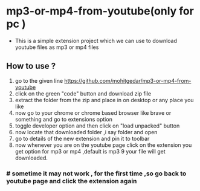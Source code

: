 # mp3-or-mp4-from-youtube(only for pc )
- This is a simple extension project which we can use to download youtube files as mp3 or mp4 files
## How to use ?
1. go to the given line https://github.com/mohitgedar/mp3-or-mp4-from-youtube
2. click on the green "code" button and download zip file
3. extract the folder from the zip and place in on desktop or any place you like
4. now go to your chrome or chrome based browser like brave or something and go to extensions option
5. toggle developer option and then click on "load unpacked" button
6. now locate that downloaded folder ,i say folder and open 
7. go to details of the new extension and pin it to toolbar
8. now whenever you are on the youtube page click on the extension you get option for mp3 or mp4 ,default is mp3
9 your file will get downloaded.

### # sometime it may not work , for the first time ,so go back to youtube page and click the extension again
 
